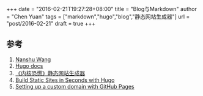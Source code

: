 +++
date = "2016-02-21T19:27:28+08:00"
title = "Blog与Markdown"
author = "Chen Yuan"
tags = ["markdown","hugo","blog","静态网站生成器"]
url = "post/2016-02-21"
draft = true
+++


## 参考
1. [Nanshu Wang](http://nanshu.wang)
2. [Hugo docs](http://gohugo.io/overview/introduction/)
3. [《内核恐慌》静态网站生成器](http://ipn.li/kernelpanic/3/) 
4. [Build Static Sites in Seconds with Hugo](https://www.udemy.com/build-static-sites-in-seconds-with-hugo/)
5. [Setting up a custom domain with GitHub Pages](https://help.github.com/articles/setting-up-a-custom-domain-with-github-pages/)